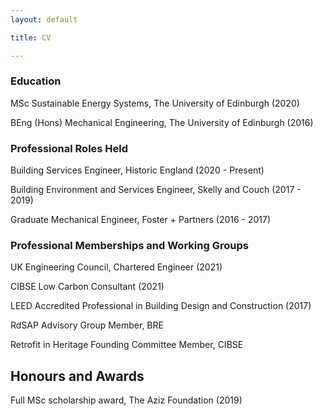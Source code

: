 ```yaml
---
layout: default

title: CV

---
```


### Education 

MSc Sustainable Energy Systems, The University of Edinburgh (2020)

BEng (Hons) Mechanical Engineering, The University of Edinburgh (2016)

### Professional Roles Held

Building Services Engineer, Historic England (2020 - Present)

Building Environment and Services Engineer, Skelly and Couch (2017 - 2019)

Graduate Mechanical Engineer, Foster + Partners (2016 - 2017)

### Professional Memberships and Working Groups

UK Engineering Council, Chartered Engineer (2021)

CIBSE Low Carbon Consultant (2021)

LEED Accredited Professional in Building Design and Construction (2017)

RdSAP Advisory Group Member, BRE 

Retrofit in Heritage Founding Committee Member, CIBSE 

## Honours and Awards

Full MSc scholarship award, The Aziz Foundation (2019)
